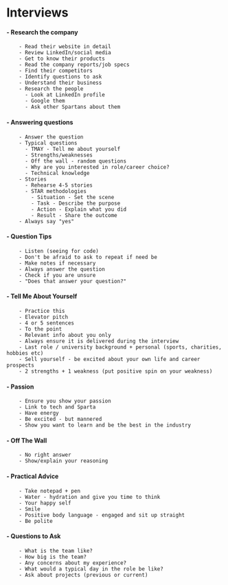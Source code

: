 # Interviews

#### - Research the company
        - Read their website in detail
        - Review LinkedIn/social media
        - Get to know their products
        - Read the company reports/job specs
        - Find their competitors
        - Identify questions to ask
        - Understand their business
        - Research the people
          - Look at LinkedIn profile
          - Google them
          - Ask other Spartans about them

#### - Answering questions
        - Answer the question
        - Typical questions
          - TMAY - Tell me about yourself
          - Strengths/weaknesses
          - Off the wall - random questions
          - Why are you interested in role/career choice?
          - Technical knowledge
        - Stories
          - Rehearse 4-5 stories
          - STAR methodologies
            - Situation - Set the scene
            - Task - Describe the purpose
            - Action - Explain what you did
            - Result - Share the outcome
        - Always say "yes"

#### - Question Tips
        - Listen (seeing for code)
        - Don't be afraid to ask to repeat if need be
        - Make notes if necessary
        - Always answer the question
        - Check if you are unsure
        - "Does that answer your question?"

#### - Tell Me About Yourself
        - Practice this
        - Elevator pitch
        - 4 or 5 sentences
        - To the point
        - Relevant info about you only
        - Always ensure it is delivered during the interview
        - Last role / university background + personal (sports, charities, hobbies etc)
        - Sell yourself - be excited about your own life and career prospects
        - 2 strengths + 1 weakness (put positive spin on your weakness)

#### - Passion
        - Ensure you show your passion
        - Link to tech and Sparta
        - Have energy
        - Be excited - but mannered
        - Show you want to learn and be the best in the industry

#### - Off The Wall
        - No right answer
        - Show/explain your reasoning

#### - Practical Advice
        - Take notepad + pen
        - Water - hydration and give you time to think
        - Your happy self
        - Smile
        - Positive body language - engaged and sit up straight
        - Be polite

#### - Questions to Ask
        - What is the team like?
        - How big is the team?
        - Any concerns about my experience?
        - What would a typical day in the role be like?
        - Ask about projects (previous or current)
